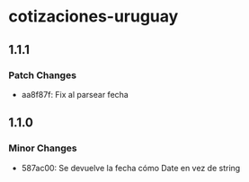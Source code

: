# cotizaciones-uruguay

## 1.1.1

### Patch Changes

- aa8f87f: Fix al parsear fecha

## 1.1.0

### Minor Changes

- 587ac00: Se devuelve la fecha cómo Date en vez de string
